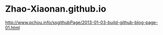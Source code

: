 # Zhao-Xiaonan.github.io


http://www.pchou.info/ssgithubPage/2013-01-03-build-github-blog-page-01.html
